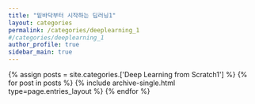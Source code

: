 ```yaml
---
title: "밑바닥부터 시작하는 딥러닝1"
layout: categories
permalink: /categories/deeplearning_1
#/categories/deeplearning_1
author_profile: true
sidebar_main: true
---
```



{% assign posts = site.categories.['Deep Learning from Scratch1'] %}
{% for post in posts %} {% include archive-single.html type=page.entries_layout %} {% endfor %}